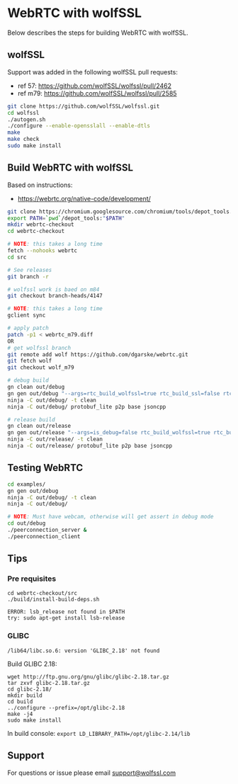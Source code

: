 # WebRTC with wolfSSL

Below describes the steps for building WebRTC with wolfSSL.

## wolfSSL

Support was added in the following wolfSSL pull requests:
* ref 57: https://github.com/wolfSSL/wolfssl/pull/2462
* ref m79: https://github.com/wolfSSL/wolfssl/pull/2585

```sh
git clone https://github.com/wolfSSL/wolfssl.git
cd wolfssl
./autogen.sh
./configure --enable-opensslall --enable-dtls
make
make check
sudo make install
```

## Build WebRTC with wolfSSL

Based on instructions:
* https://webrtc.org/native-code/development/

```sh
git clone https://chromium.googlesource.com/chromium/tools/depot_tools.git
export PATH=`pwd`/depot_tools:"$PATH"
mkdir webrtc-checkout
cd webrtc-checkout

# NOTE: this takes a long time
fetch --nohooks webrtc
cd src

# See releases
git branch -r

# wolfssl work is baed on m84
git checkout branch-heads/4147

# NOTE: this takes a long time
gclient sync

# apply patch
patch -p1 < webrtc_m79.diff
OR
# get wolfssl branch
git remote add wolf https://github.com/dgarske/webrtc.git
git fetch wolf
git checkout wolf_m79

# debug build
gn clean out/debug
gn gen out/debug "--args=rtc_build_wolfssl=true rtc_build_ssl=false rtc_ssl_root=\"/usr/local/include\""
ninja -C out/debug/ -t clean
ninja -C out/debug/ protobuf_lite p2p base jsoncpp

# release build
gn clean out/release
gn gen out/release "--args=is_debug=false rtc_build_wolfssl=true rtc_build_ssl=false rtc_ssl_root=\"/usr/local/include\""
ninja -C out/release/ -t clean
ninja -C out/release/ protobuf_lite p2p base jsoncpp
```

## Testing WebRTC

```sh
cd examples/
gn gen out/debug
ninja -C out/debug/ -t clean
ninja -C out/debug/

# NOTE: Must have webcam, otherwise will get assert in debug mode
cd out/debug
./peerconnection_server &
./peerconnection_client
```

## Tips

### Pre requisites

```
cd webrtc-checkout/src
./build/install-build-deps.sh

ERROR: lsb_release not found in $PATH
try: sudo apt-get install lsb-release
```

### GLIBC 

`/lib64/libc.so.6: version 'GLIBC_2.18' not found`

Build GLIBC 2.18:

```
wget http://ftp.gnu.org/gnu/glibc/glibc-2.18.tar.gz
tar zxvf glibc-2.18.tar.gz
cd glibc-2.18/
mkdir build
cd build
../configure --prefix=/opt/glibc-2.18
make -j4
sudo make install
```

In build console: `export LD_LIBRARY_PATH=/opt/glibc-2.14/lib`

## Support

For questions or issue please email support@wolfssl.com

